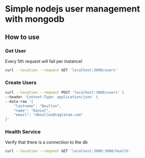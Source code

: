 # Simple nodejs user management with mongodb

## How to use 

### Get User

Every 5th request will fail per instance!

```bash
curl --location --request GET 'localhost:3000/users'
```

### Create Users

```bash
curl --location --request POST 'localhost:3000/users' \
--header 'Content-Type: application/json' \
--data-raw '{
    "lastname": "Boullon",
    "name": "Daniel",
    "email": "dboullon@taglatam.com"
}'
```

### Health Service

Verify that there is a connection to the db

```bash
curl --location --request GET 'localhost:3000:3000/health'
```